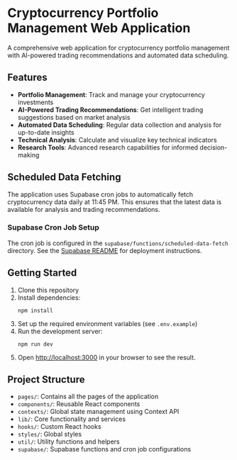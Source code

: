 # Cryptocurrency Portfolio Management Web Application

A comprehensive web application for cryptocurrency portfolio management with AI-powered trading recommendations and automated data scheduling.

## Features

- **Portfolio Management**: Track and manage your cryptocurrency investments
- **AI-Powered Trading Recommendations**: Get intelligent trading suggestions based on market analysis
- **Automated Data Scheduling**: Regular data collection and analysis for up-to-date insights
- **Technical Analysis**: Calculate and visualize key technical indicators
- **Research Tools**: Advanced research capabilities for informed decision-making

## Scheduled Data Fetching

The application uses Supabase cron jobs to automatically fetch cryptocurrency data daily at 11:45 PM. This ensures that the latest data is available for analysis and trading recommendations.

### Supabase Cron Job Setup

The cron job is configured in the `supabase/functions/scheduled-data-fetch` directory. See the [Supabase README](./supabase/README.md) for deployment instructions.

## Getting Started

1. Clone this repository
2. Install dependencies:
   ```
   npm install
   ```
3. Set up the required environment variables (see `.env.example`)
4. Run the development server:
   ```
   npm run dev
   ```
5. Open [http://localhost:3000](http://localhost:3000) in your browser to see the result.

## Project Structure

- `pages/`: Contains all the pages of the application
- `components/`: Reusable React components
- `contexts/`: Global state management using Context API
- `lib/`: Core functionality and services
- `hooks/`: Custom React hooks
- `styles/`: Global styles
- `util/`: Utility functions and helpers
- `supabase/`: Supabase functions and cron job configurations